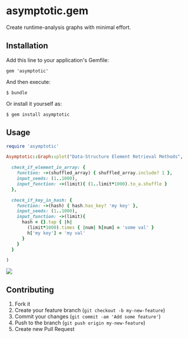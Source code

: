# asymptotic.gem

Create runtime-analysis graphs with minimal effort.

## Installation

Add this line to your application's Gemfile:

    gem 'asymptotic'

And then execute:

    $ bundle

Or install it yourself as:

    $ gem install asymptotic

## Usage

```ruby
require 'asymptotic'

Asymptotic::Graph::plot("Data-Structure Element Retrieval Methods",

  check_if_element_in_array: {
    function: ->(shuffled_array) { shuffled_array.include? 1 },
    input_seeds: (1..1000),
    input_function: ->(limit){ (1..limit*1000).to_a.shuffle }
  },

  check_if_key_in_hash: {
    function: ->(hash) { hash.has_key? 'my key' },
    input_seeds: (1..1000),
    input_function: ->(limit){
      hash = {}.tap { |h|
        (limit*1000).times { |num| h[num] = 'some val' }
        h['my key'] = 'my val'
      }
    }
  }

)

```
![](http://i.imgur.com/oZ4VpMx.png)

## Contributing

1. Fork it
2. Create your feature branch (`git checkout -b my-new-feature`)
3. Commit your changes (`git commit -am 'Add some feature'`)
4. Push to the branch (`git push origin my-new-feature`)
5. Create new Pull Request
